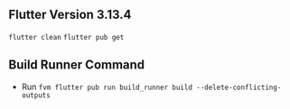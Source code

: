 
## Flutter Version 3.13.4

`flutter clean`
`flutter pub get`

## Build Runner Command

- Run `fvm flutter pub run build_runner build --delete-conflicting-outputs`
